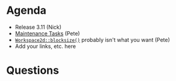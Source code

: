 Agenda
======

* Release 3.11 (Nick)
* [Maintenance Tasks](/Project-Management/TechnicalSteeringCommittee/reports/MaintenanceTasks.md) (Pete)
* [`Workspace2d::blocksize()`](https://github.com/mantidproject/mantid/pull/20451/files) probably isn't what you want (Pete)
* Add your links, etc. here

Questions
=========
